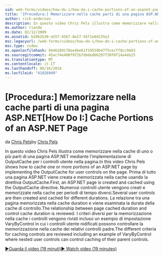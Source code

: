 ```yaml
---
uid: web-forms/videos/how-do-i/how-do-i-cache-portions-of-an-aspnet-page
title: '[Procedura:] Memorizzare nella cache parti di una pagina ASP.NET | Microsoft Docs'
author: rick-anderson
description: In questo video Chris Pels illustra come memorizzare nella cache di uno o più parti di una pagina ASP.NET mediante l'implementazione di OutputCache per i controlli utente nella pagina. Prima di tutto un...
ms.author: riande
ms.date: 02/12/2009
ms.assetid: b20b2b30-a557-4567-8e27-56f1e04235e2
msc.legacyurl: /web-forms/videos/how-do-i/how-do-i-cache-portions-of-an-aspnet-page
msc.type: video
ms.openlocfilehash: 9446109178ee4be61f19559b47f5cecff8cc9483
ms.sourcegitcommit: 45ac74e400f9f2b7dbded66297730f6f14a4eb25
ms.translationtype: MT
ms.contentlocale: it-IT
ms.lasthandoff: 08/16/2018
ms.locfileid: "41826949"
---
```

<a name="how-do-i-cache-portions-of-an-aspnet-page"></a><span data-ttu-id="73bc2-104">[Procedura:] Memorizzare nella cache parti di una pagina ASP.NET</span><span class="sxs-lookup"><span data-stu-id="73bc2-104">[How Do I:] Cache Portions of an ASP.NET Page</span></span>
====================
<span data-ttu-id="73bc2-105">da [Chris Pels](https://twitter.com/chrispels)</span><span class="sxs-lookup"><span data-stu-id="73bc2-105">by [Chris Pels](https://twitter.com/chrispels)</span></span>

<span data-ttu-id="73bc2-106">In questo video Chris Pels illustra come memorizzare nella cache di uno o più parti di una pagina ASP.NET mediante l'implementazione di OutputCache per i controlli utente nella pagina.</span><span class="sxs-lookup"><span data-stu-id="73bc2-106">In this video Chris Pels shows how to cache one or more portions of an ASP.NET page by implementing the OutputCache for user controls on the page.</span></span> <span data-ttu-id="73bc2-107">Prima di tutto una pagina ASP.NET viene creata e memorizzata nella cache usando la direttiva OutputCache.</span><span class="sxs-lookup"><span data-stu-id="73bc2-107">First, an ASP.NET page is created and cached using the OutputCache directive.</span></span> <span data-ttu-id="73bc2-108">Numerosi controlli utente vengono creati e memorizzate nella cache per periodi di tempo diversi.</span><span class="sxs-lookup"><span data-stu-id="73bc2-108">Several user controls are then created and cached for different durations.</span></span> <span data-ttu-id="73bc2-109">La relazione tra una pagina memorizzata nella cache duration e viene esaminata la durata della cache di controllo.</span><span class="sxs-lookup"><span data-stu-id="73bc2-109">The relationship between page cached duration and control cache duration is reviewed.</span></span> <span data-ttu-id="73bc2-110">I criteri diversi per la memorizzazione nella cache i controlli vengono rivisti incluso un esempio di impostazione VaryByControl in cui i controlli utente nidificati possono controllare la memorizzazione nella cache dei relativi controlli padre.</span><span class="sxs-lookup"><span data-stu-id="73bc2-110">The different criteria for caching controls are reviewed including an example of VaryByControl where nested user controls can control caching of their parent controls.</span></span>

[<span data-ttu-id="73bc2-111">&#9654;Guarda il video (19 minuti)</span><span class="sxs-lookup"><span data-stu-id="73bc2-111">&#9654; Watch video (19 minutes)</span></span>](https://channel9.msdn.com/Blogs/ASP-NET-Site-Videos/how-do-i-cache-portions-of-an-aspnet-page)
